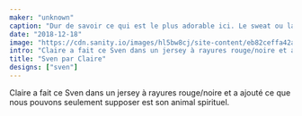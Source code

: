 ```yaml
---
maker: "unknown"
caption: "Dur de savoir ce qui est le plus adorable ici. Le sweat ou la fille."
date: "2018-12-18"
image: "https://cdn.sanity.io/images/hl5bw8cj/site-content/eb82ceffa42a328a5e2ffa423fe3d5d09963aa9f-3497x2134.jpg"
intro: "Claire a fait ce Sven dans un jersey à rayures rouge/noire et a ajouté ce que nous pouvons seulement supposer est son animal spirituel."
title: "Sven par Claire"
designs: ["sven"]
---
```



Claire a fait ce Sven dans un jersey à rayures rouge/noire et a ajouté ce que nous pouvons seulement supposer est son animal spirituel.


